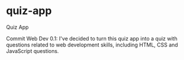 # quiz-app
Quiz App

Commit Web Dev 0.1:
I've decided to turn this quiz app into a quiz with questions
related to web development skills, including HTML, CSS and JavaScript questions.

